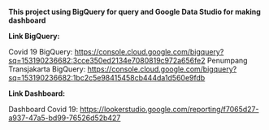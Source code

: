 **This project using BigQuery for query and Google Data Studio for making dashboard**

**Link BigQuery:**

Covid 19 BigQuery: https://console.cloud.google.com/bigquery?sq=153190236682:3cce350ed2134e7080819c972a656fe2
Penumpang Transjakarta BigQuery: https://console.cloud.google.com/bigquery?sq=153190236682:1bc2c5e98415458cb444da1d560e9fdb

**Link Dashboard:**

Dashboard Covid 19: https://lookerstudio.google.com/reporting/f7065d27-a937-47a5-bd99-76526d52b427
